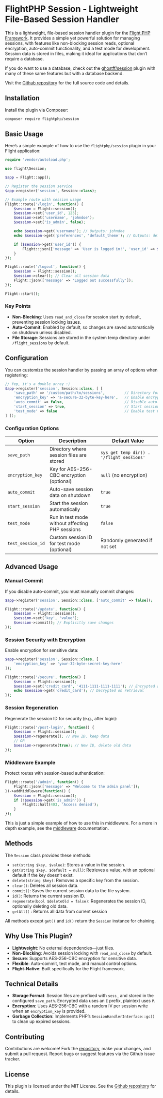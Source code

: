 # FlightPHP Session - Lightweight File-Based Session Handler

This is a lightweight, file-based session handler plugin for the [Flight PHP Framework](https://docs.flightphp.com/). It provides a simple yet powerful solution for managing sessions, with features like non-blocking session reads, optional encryption, auto-commit functionality, and a test mode for development. Session data is stored in files, making it ideal for applications that don’t require a database.

If you do want to use a database, check out the [ghostff/session](/awesome-plugins/ghost-session) plugin with many of these same features but with a database backend.

Visit the [Github repository](https://github.com/flightphp/session) for the full source code and details.

## Installation

Install the plugin via Composer:

```bash
composer require flightphp/session
```

## Basic Usage

Here’s a simple example of how to use the `flightphp/session` plugin in your Flight application:

```php
require 'vendor/autoload.php';

use flight\Session;

$app = Flight::app();

// Register the session service
$app->register('session', Session::class);

// Example route with session usage
Flight::route('/login', function() {
    $session = Flight::session();
    $session->set('user_id', 123);
    $session->set('username', 'johndoe');
    $session->set('is_admin', false);

    echo $session->get('username'); // Outputs: johndoe
    echo $session->get('preferences', 'default_theme'); // Outputs: default_theme

    if ($session->get('user_id')) {
        Flight::json(['message' => 'User is logged in!', 'user_id' => $session->get('user_id')]);
    }
});

Flight::route('/logout', function() {
    $session = Flight::session();
    $session->clear(); // Clear all session data
    Flight::json(['message' => 'Logged out successfully']);
});

Flight::start();
```

### Key Points
- **Non-Blocking**: Uses `read_and_close` for session start by default, preventing session locking issues.
- **Auto-Commit**: Enabled by default, so changes are saved automatically on shutdown unless disabled.
- **File Storage**: Sessions are stored in the system temp directory under `/flight_sessions` by default.

## Configuration

You can customize the session handler by passing an array of options when registering:

```php
// Yep, it's a double array :)
$app->register('session', Session::class, [ [
    'save_path' => '/custom/path/to/sessions',         // Directory for session files
    'encryption_key' => 'a-secure-32-byte-key-here',   // Enable encryption (32 bytes recommended for AES-256-CBC)
    'auto_commit' => false,                            // Disable auto-commit for manual control
    'start_session' => true,                           // Start session automatically (default: true)
    'test_mode' => false                               // Enable test mode for development
] ]);
```

### Configuration Options
| Option            | Description                                      | Default Value                     |
|-------------------|--------------------------------------------------|-----------------------------------|
| `save_path`       | Directory where session files are stored         | `sys_get_temp_dir() . '/flight_sessions'` |
| `encryption_key`  | Key for AES-256-CBC encryption (optional)        | `null` (no encryption)            |
| `auto_commit`     | Auto-save session data on shutdown               | `true`                            |
| `start_session`   | Start the session automatically                  | `true`                            |
| `test_mode`       | Run in test mode without affecting PHP sessions  | `false`                           |
| `test_session_id` | Custom session ID for test mode (optional)       | Randomly generated if not set     |

## Advanced Usage

### Manual Commit
If you disable auto-commit, you must manually commit changes:

```php
$app->register('session', Session::class, ['auto_commit' => false]);

Flight::route('/update', function() {
    $session = Flight::session();
    $session->set('key', 'value');
    $session->commit(); // Explicitly save changes
});
```

### Session Security with Encryption
Enable encryption for sensitive data:

```php
$app->register('session', Session::class, [
    'encryption_key' => 'your-32-byte-secret-key-here'
]);

Flight::route('/secure', function() {
    $session = Flight::session();
    $session->set('credit_card', '4111-1111-1111-1111'); // Encrypted automatically
    echo $session->get('credit_card'); // Decrypted on retrieval
});
```

### Session Regeneration
Regenerate the session ID for security (e.g., after login):

```php
Flight::route('/post-login', function() {
    $session = Flight::session();
    $session->regenerate(); // New ID, keep data
    // OR
    $session->regenerate(true); // New ID, delete old data
});
```

### Middleware Example
Protect routes with session-based authentication:

```php
Flight::route('/admin', function() {
    Flight::json(['message' => 'Welcome to the admin panel']);
})->addMiddleware(function() {
    $session = Flight::session();
    if (!$session->get('is_admin')) {
        Flight::halt(403, 'Access denied');
    }
});
```

This is just a simple example of how to use this in middleware. For a more in depth example, see the [middleware](/learn/middleware) documentation.

## Methods

The `Session` class provides these methods:

- `set(string $key, $value)`: Stores a value in the session.
- `get(string $key, $default = null)`: Retrieves a value, with an optional default if the key doesn’t exist.
- `delete(string $key)`: Removes a specific key from the session.
- `clear()`: Deletes all session data.
- `commit()`: Saves the current session data to the file system.
- `id()`: Returns the current session ID.
- `regenerate(bool $deleteOld = false)`: Regenerates the session ID, optionally deleting old data.
- `getAll()` : Returns all data from current session

All methods except `get()` and `id()` return the `Session` instance for chaining.

## Why Use This Plugin?

- **Lightweight**: No external dependencies—just files.
- **Non-Blocking**: Avoids session locking with `read_and_close` by default.
- **Secure**: Supports AES-256-CBC encryption for sensitive data.
- **Flexible**: Auto-commit, test mode, and manual control options.
- **Flight-Native**: Built specifically for the Flight framework.

## Technical Details

- **Storage Format**: Session files are prefixed with `sess_` and stored in the configured `save_path`. Encrypted data uses an `E` prefix, plaintext uses `P`.
- **Encryption**: Uses AES-256-CBC with a random IV per session write when an `encryption_key` is provided.
- **Garbage Collection**: Implements PHP’s `SessionHandlerInterface::gc()` to clean up expired sessions.

## Contributing

Contributions are welcome! Fork the [repository](https://github.com/flightphp/session), make your changes, and submit a pull request. Report bugs or suggest features via the Github issue tracker.

## License

This plugin is licensed under the MIT License. See the [Github repository](https://github.com/flightphp/session) for details.

